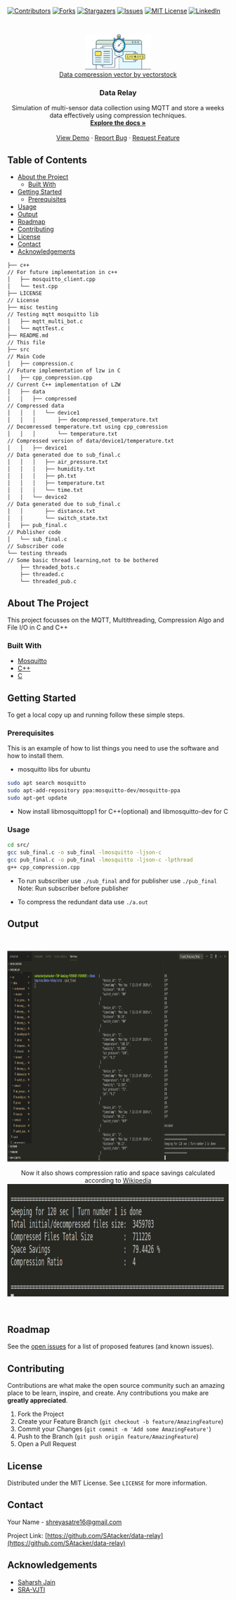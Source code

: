 <!--
*** Thanks for checking out this README Template. If you have a suggestion that would
*** make this better, please fork the data-relay and create a pull request or simply open
*** an issue with the tag "enhancement".
*** Thanks again! Now go create something AMAZING! :D
***
***
***
*** To avoid retyping too much info. Do a search and replace for the following:
*** github_username, data-relay, twitter_handle, shreyasatre16@gmail.com
-->





<!-- PROJECT SHIELDS -->
<!--
*** I'm using markdown "reference style" links for readability.
*** Reference links are enclosed in brackets [ ] instead of parentheses ( ).
*** See the bottom of this document for the declaration of the reference variables
*** for contributors-url, forks-url, etc. This is an optional, concise syntax you may use.
*** https://www.markdownguide.org/basic-syntax/#reference-style-links
-->
[![Contributors][contributors-shield]][contributors-url]
[![Forks][forks-shield]][forks-url]
[![Stargazers][stars-shield]][stars-url]
[![Issues][issues-shield]][issues-url]
[![MIT License][license-shield]][license-url]
[![LinkedIn][linkedin-shield]][linkedin-url]



<!-- PROJECT LOGO -->
<br />
<p align="center">
  <a href="https://github.com/SAtacker/data-relay">
    <img src="images/datarelay.png" alt="Logo" width="150" height="80">
  </a>
  <br/>
  <a href="https://www.vectorstock.com/royalty-free-vector/data-compression-vector-19122120">Data compression vector by vectorstock</a>
  <h3 align="center">Data Relay</h3>

  <p align="center">
    Simulation of multi-sensor data collection using MQTT and store a weeks data effectively using compression techniques.
    <br />
    <a href="https://docs.google.com/document/d/1wc0pirQ4sEeZ1fihhxVBe7xG68b0Yp4TOb3xVC2KwYY/edit?usp=sharing"><strong>Explore the docs »</strong></a>
    <br />
    <br />
    <a href="https://github.com/SAtacker/data-relay">View Demo</a>
    ·
    <a href="https://github.com/SAtacker/data-relay/issues">Report Bug</a>
    ·
    <a href="https://github.com/SAtacker/data-relay/issues">Request Feature</a>
  </p>
</p>



<!-- TABLE OF CONTENTS -->
## Table of Contents

* [About the Project](#about-the-project)
  * [Built With](#built-with)
* [Getting Started](#getting-started)
  * [Prerequisites](#prerequisites)
* [Usage](#usage)
* [Output](#output)
* [Roadmap](#roadmap)
* [Contributing](#contributing)
* [License](#license)
* [Contact](#contact)
* [Acknowledgements](#acknowledgements)

```
├── c++                                                                                 // For future implementation in c++
│   ├── mosquitto_client.cpp
│   └── test.cpp
├── LICENSE                                                                             // License
├── misc testing                                                                        // Testing mqtt mosquitto lib
│   ├── mqtt_multi_bot.c
│   └── mqttTest.c
├── README.md                                                                           // This file
├── src                                                                                 // Main Code
│   ├── compression.c                                                                   // Future implementation of lzw in C
│   ├── cpp_compression.cpp                                                             // Current C++ implementation of LZW
│   ├── data
│   │   ├── compressed                                                                  // Compressed data
│   │   │   └── device1
│   │   │       ├── decompressed_temperature.txt                                        // Decomressed temperature.txt using cpp_comression
│   │   │       └── temperature.txt                                                     // Compressed version of data/device1/temperature.txt
│   │   ├── device1                                                                     // Data generated due to sub_final.c
│   │   │   ├── air_pressure.txt
│   │   │   ├── humidity.txt
│   │   │   ├── ph.txt
│   │   │   ├── temperature.txt
│   │   │   └── time.txt
│   │   └── device2                                                                     // Data generated due to sub_final.c
│   │       ├── distance.txt
│   │       └── switch_state.txt
│   ├── pub_final.c                                                                     // Publisher code
│   └── sub_final.c                                                                     // Subscriber code
└── testing threads                                                                     // Some basic thread learning,not to be bothered
    ├── threaded_bots.c
    ├── threaded.c
    └── threaded_pub.c
```




<!-- ABOUT THE PROJECT -->
## About The Project

<!-- [![Product Name Screen Shot][product-screenshot]](https://example.com) -->

This project focusses on the MQTT, Multithreading, Compression Algo and File I/O in C and C++


### Built With

* [Mosquitto](https://mosquitto.org/)
* [C++](https://en.wikipedia.org/wiki/C%2B%2B)
* [C](https://en.wikipedia.org/wiki/C_(programming_language))



<!-- GETTING STARTED -->
## Getting Started

To get a local copy up and running follow these simple steps.

### Prerequisites

This is an example of how to list things you need to use the software and how to install them.

* mosquitto libs for ubuntu

```sh
sudo apt search mosquitto
sudo apt-add-repository ppa:mosquitto-dev/mosquitto-ppa
sudo apt-get update
```

* Now install libmosquittopp1 for C++(optional) and libmosquitto-dev for C 

### Usage

```sh
cd src/
gcc sub_final.c -o sub_final -lmosquitto -ljson-c
gcc pub_final.c -o pub_final -lmosquitto -ljson-c -lpthread
g++ cpp_compression.cpp
```

* To run subscriber use `./sub_final` and for publisher use `./pub_final` 
Note: Run subscriber before publisher

* To compress the redundant data use `./a.out`

<!-- OUTPUT -->
## Output
<br />
<p align="center">
  <img src="images/opt.png" alt="output" width="720" height="480">
  <p align="center">
  Now it also shows compression ratio and space savings calculated according to <a href="https://en.wikipedia.org/wiki/Data_compression_ratio">Wikipedia</a>
  <br />
  <img src="images/compressionopt.png" alt="Compression Ratio" width="720" height="256">
  </p>
</p>
<br />

<!-- ROADMAP -->
## Roadmap

See the [open issues](https://github.com/SAtacker/data-relay/issues) for a list of proposed features (and known issues).


<!-- CONTRIBUTING -->
## Contributing

Contributions are what make the open source community such an amazing place to be learn, inspire, and create. Any contributions you make are **greatly appreciated**.

1. Fork the Project
2. Create your Feature Branch (`git checkout -b feature/AmazingFeature`)
3. Commit your Changes        (`git commit -m 'Add some AmazingFeature'`)
4. Push to the Branch         (`git push origin feature/AmazingFeature`)
5. Open a Pull Request

<!-- LICENSE -->
## License

Distributed under the MIT License. See `LICENSE` for more information.



<!-- CONTACT -->
## Contact

Your Name - shreyasatre16@gmail.com

Project Link: [https://github.com/SAtacker/data-relay](https://github.com/SAtacker/data-relay)



<!-- ACKNOWLEDGEMENTS -->
## Acknowledgements

* [Saharsh Jain](https://github.com/saharshleo)
* [SRA-VJTI](https://github.com/SRA-VJTI)





<!-- MARKDOWN LINKS & IMAGES -->
<!-- https://www.markdownguide.org/basic-syntax/#reference-style-links -->
[contributors-shield]: https://img.shields.io/github/contributors/SAtacker/data-relay.svg?style=flat-square
[contributors-url]: https://github.com/SAtacker/data-relay/graphs/contributors
[forks-shield]: https://img.shields.io/github/forks/SAtacker/data-relay.svg?style=flat-square
[forks-url]: https://github.com/SAtacker/data-relay/network/members
[stars-shield]: https://img.shields.io/github/stars/SAtacker/data-relay.svg?style=flat-square
[stars-url]: https://github.com/SAtacker/data-relay/stargazers
[issues-shield]: https://img.shields.io/github/issues/SAtacker/data-relay.svg?style=flat-square
[issues-url]: https://github.com/SAtacker/data-relay/issues
[license-shield]: https://img.shields.io/github/license/SAtacker/data-relay.svg?style=flat-square
[license-url]: https://github.com/SAtacker/data-relay/blob/master/LICENSE.txt
[linkedin-shield]: https://img.shields.io/badge/-LinkedIn-black.svg?style=flat-square&logo=linkedin&colorB=555
[linkedin-url]: https://linkedin.com/in/atreshreyas
[product-screenshot]: images/screenshot.png

